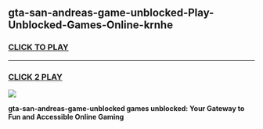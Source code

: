 
## gta-san-andreas-game-unblocked-Play-Unblocked-Games-Online-krnhe
<h3>
<a href="https://premium76.site?title=gta-san-andreas-game-unblocked&ref=25A">CLICK TO PLAY</a></h3>
<hr>

<h3>
<a href="https://premium76.site?title=gta-san-andreas-game-unblocked&ref=25A">CLICK 2 PLAY</a>
  
</h3>

<a href="https://premium76.site?title=gta-san-andreas-game-unblocked&ref=25A"><img src="https://clearcache.store/games.png"></a>


**gta-san-andreas-game-unblocked games unblocked: Your Gateway to Fun and Accessible Online Gaming**
